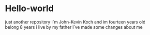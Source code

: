 # Hello-world
just another repository
I´m John-Kevin Koch and im fourteen years old belong 8 years i live by my father 
I´ve made some changes about me 
